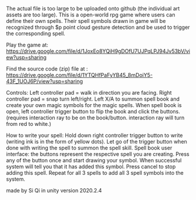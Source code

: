 The actual file is too large to be uploaded onto github (the individual art assets are too large).
This is a open-world rpg game where users can define their own spells. Their spell symbols drawn in game will be recognized through $p point cloud gesture detection and be used to trigger the corresponding spell. 

Play the game at: https://drive.google.com/file/d/1JoxEo8YQiH9gDOfU7UJPqLPJ94Jv53bV/view?usp=sharing

Find the source code (zip) file at : https://drive.google.com/file/d/1YTQHfPaFyYB45_8mDoiY5-43F_1UOJ6P/view?usp=sharing

Controls: 
Left controller pad = walk in direction you are facing. 
Right controller pad = snap turn left/right. 
Left X/A to summon spell book and create your own magic symbols for the magic spells.
When spell book is open, left controller trigger button to flip the book and click the buttons. (requires interaction ray to be on the book/button. interaction ray will turn from red to white.)

How to write your spell: Hold down right controller trigger button to write (writing ink is in the form of yellow dots). Let go of the trigger button when done with writing the spell to summon the spell skill. 
Spell book user interface: the buttons represent the respective spell you are creating. Press any of the button once and start drawing your symbol. When successful system will tell you that it has added this symbol. Press cancel to stop adding this spell. Repeat for all 3 spells to add all 3 spell symbols into the system. 

made by Si Qi in unity version 2020.2.4

